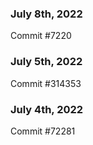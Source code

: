 ### July 8th, 2022

Commit #7220

### July 5th, 2022

Commit #314353


### July 4th, 2022

Commit #72281
